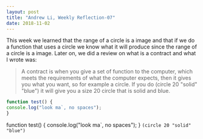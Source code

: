 ```yaml
---
layout: post
title: "Andrew Li, Weekly Reflection-07"
date: 2018-11-02
---
```


This week we learned that the range of a circle is a image and that if we do a function that uses a circle we know what it will produce since the range of a circle is a image. Later on, we did a review on what is a contract and what I wrote was: 
>A contract is when you give a set of function to the computer, which meets the requirements of what the computer expects, then it gives you what you want, so for example a circle. If you do (circle 20 "solid" "blue") it will give you a size 20 circle that is solid and blue.

```javascript
function test() {
console.log("look ma`, no spaces");
}
```
function test() {
console.log("look ma`, no spaces");
}
```(circle 20 "solid" "blue")```
